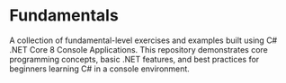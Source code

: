 # Fundamentals
A collection of fundamental-level exercises and examples built using C# .NET Core 8 Console Applications. This repository demonstrates core programming concepts, basic .NET features, and best practices for beginners learning C# in a console environment.
